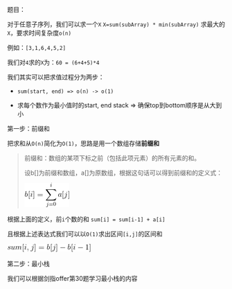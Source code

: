题目：

对于任意子序列，我们可以求一个`X`
`X=sum(subArray) * min(subArray)`
求最大的`X`，要求时间复杂度`o(n)`

例如：`[3,1,6,4,5,2]`

我们对`4`求的`X`为：`60 = (6+4+5)*4`   

我们其实可以把求值过程分为两步：

- `sum(start, end) => o(n) -> o(1)`

- 求每个数作为最小值时的start, end
  stack => 确保top到bottom顺序是从大到小

第一步：前缀和

把求和从`O(n)`简化为`O(1)`，思路是用一个数组存储**前缀和**

> 前缀和：数组的某项下标之前（包括此项元素）的所有元素的和。
>
> 设b[]为前缀和数组，a[]为原数组，根据这句话可以得到前缀和的定义式：
>
> ![b[i]=\sum_{j=0}^{i}a[j]](images/gif-1604414352356.gif)

根据上面的定义，前`i`个数的和 `sum[i] = sum[i-1] + a[i]` 

且根据上述表达式我们可以以`O(1)`求出区间`[i,j]`的区间和     

![sum[i,j]=b[j]-b[i-1]](images/gif.gif)

第二步：最小栈

我们可以根据剑指offer第30题学习最小栈的内容



